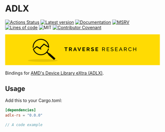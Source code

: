 # ADLX

[![Actions Status](https://github.com/Traverse-Research/adlx-rs/actions/workflows/ci.yml/badge.svg)](https://github.com/Traverse-Research/adlx-rs/actions)
[![Latest version](https://img.shields.io/crates/v/adlx.svg?logo=rust)](https://crates.io/crates/adlx)
[![Documentation](https://docs.rs/adlx/badge.svg)](https://docs.rs/adlx)
[![MSRV](https://img.shields.io/badge/rustc-1.74.0+-ab6000.svg)](https://blog.rust-lang.org/2023/11/16/Rust-1.74.0.html)
[![Lines of code](https://tokei.rs/b1/github/Traverse-Research/adlx-rs)](https://github.com/Traverse-Research/adlx-rs)
![MIT](https://img.shields.io/badge/license-MIT-blue.svg)
[![Contributor Covenant](https://img.shields.io/badge/contributor%20covenant-v1.4%20adopted-ff69b4.svg)](./CODE_OF_CONDUCT.md)

[![Banner](banner.png)](https://traverseresearch.nl)

Bindings for [AMD's Device Library eXtra (ADLX)](https://gpuopen.com/adlx/).

## Usage

Add this to your Cargo.toml:

```toml
[dependencies]
adlx-rs = "0.0.0"
```

```rust
// A code example
```
